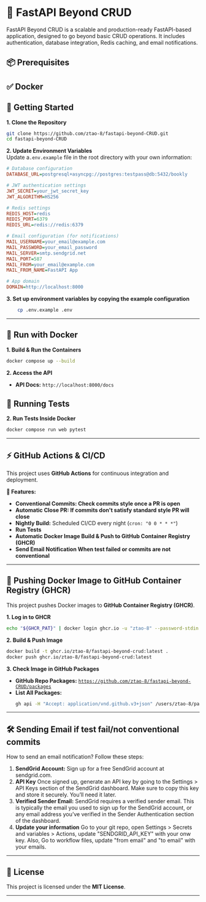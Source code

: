# 🚀 FastAPI Beyond CRUD

FastAPI Beyond CRUD is a scalable and production-ready FastAPI-based application, designed to go beyond basic CRUD operations. It includes authentication, database integration, Redis caching, and email notifications.

## 📦 Prerequisites 
✅ **Docker**
---

## 📌 Getting Started

**1. Clone the Repository**
```sh
git clone https://github.com/ztao-8/fastapi-beyond-CRUD.git
cd fastapi-beyond-CRUD
```

**2. Update Environment Variables**  
Update a`.env.example` file in the root directory with your own information:
```ini
# Database configuration
DATABASE_URL=postgresql+asyncpg://postgres:testpass@db:5432/bookly

# JWT authentication settings
JWT_SECRET=your_jwt_secret_key
JWT_ALGORITHM=HS256

# Redis settings
REDIS_HOST=redis
REDIS_PORT=6379
REDIS_URL=redis://redis:6379

# Email configuration (for notifications)
MAIL_USERNAME=your_email@example.com
MAIL_PASSWORD=your_email_password
MAIL_SERVER=smtp.sendgrid.net
MAIL_PORT=587
MAIL_FROM=your_email@example.com
MAIL_FROM_NAME=FastAPI App

# App domain
DOMAIN=http://localhost:8000
```

**3. Set up environment variables by copying the example configuration**
```bash
    cp .env.example .env
```
---

## 🚀 Run with Docker

**1. Build & Run the Containers**
```sh
docker compose up --build
```

**2. Access the API**
- **API Docs:** `http://localhost:8000/docs`


## 🧪 Running Tests

**2. Run Tests Inside Docker**
```sh
docker compose run web pytest
```


---

## ⚡ GitHub Actions & CI/CD

This project uses **GitHub Actions** for continuous integration and deployment.

**🔹 Features:**
- **Conventional Commits: Check commits style once a PR is open**
- **Automatic Close PR: If commits don't satisfy standard style PR will close**
- **Nightly Build:** Scheduled CI/CD every night (`cron: "0 0 * * *"`)
- **Run Tests**
- **Automatic Docker Image Build & Push to GitHub Container Registry (GHCR)**
- **Send Email Notification When test failed or commits are not conventional**

---

## 🐳 Pushing Docker Image to GitHub Container Registry (GHCR)

This project pushes Docker images to **GitHub Container Registry (GHCR)**.

**1. Log in to GHCR**
```sh
echo "${GHCR_PAT}" | docker login ghcr.io -u "ztao-8" --password-stdin
```

**2. Build & Push Image**
```sh
docker build -t ghcr.io/ztao-8/fastapi-beyond-crud:latest .
docker push ghcr.io/ztao-8/fastapi-beyond-crud:latest
```

**3. Check Image in GitHub Packages**
- **GitHub Repo Packages:** [`https://github.com/ztao-8/fastapi-beyond-CRUD/packages`](https://github.com/ztao-8/fastapi-beyond-CRUD/packages)
- **List All Packages:**
  ```sh
  gh api -H "Accept: application/vnd.github.v3+json" /users/ztao-8/packages/container
  ```

---

## 🛠 Sending Email if test fail/not conventional commits

How to send an email notification? Follow these steps:

1. **SendGrid Account:**
    Sign up for a free SendGrid account at sendgrid.com.
2. **API Key**
Once signed up, generate an API key by going to the Settings > API Keys section of the SendGrid dashboard. Make sure to copy this key and store it securely. You’ll need it later.
3. **Verified Sender Email:**
SendGrid requires a verified sender email. This is typically the email you used to sign up for the SendGrid account, or any email address you’ve verified in the Sender Authentication section of the dashboard.
4. **Update your information**
Go to your git repo, open Settings > Secrets and variables > Actions, update "SENDGRID_API_KEY" with your onw key.
Also, Go to workflow files, update "from email" and "to email" with your emails.
---

## 📄 License

This project is licensed under the **MIT License**.

---

